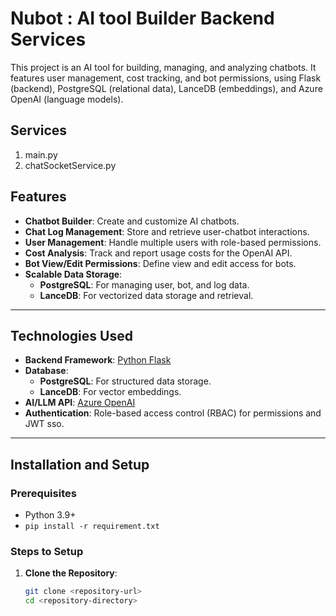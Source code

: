 # Nubot : AI tool Builder Backend Services

This project is an AI tool for building, managing, and analyzing chatbots. It features user management, cost tracking, and bot permissions, using Flask (backend), PostgreSQL (relational data), LanceDB (embeddings), and Azure OpenAI (language models).

## Services

 1. main.py
 2. chatSocketService.py

## Features

- **Chatbot Builder**: Create and customize AI chatbots.
- **Chat Log Management**: Store and retrieve user-chatbot interactions.
- **User Management**: Handle multiple users with role-based permissions.
- **Cost Analysis**: Track and report usage costs for the OpenAI API.
- **Bot View/Edit Permissions**: Define view and edit access for bots.
- **Scalable Data Storage**:
  - **PostgreSQL**: For managing user, bot, and log data.
  - **LanceDB**: For vectorized data storage and retrieval.

---

## Technologies Used

- **Backend Framework**: [Python Flask](https://flask.palletsprojects.com/)
- **Database**:
  - **PostgreSQL**: For structured data storage.
  - **LanceDB**: For vector embeddings.
- **AI/LLM API**: [Azure OpenAI](https://azure.microsoft.com/en-us/services/openai/)
- **Authentication**: Role-based access control (RBAC) for permissions and JWT sso.

---

## Installation and Setup

### Prerequisites

- Python 3.9+
- `pip install -r requirement.txt`

### Steps to Setup

1. **Clone the Repository**:
   ```bash
   git clone <repository-url>
   cd <repository-directory>
